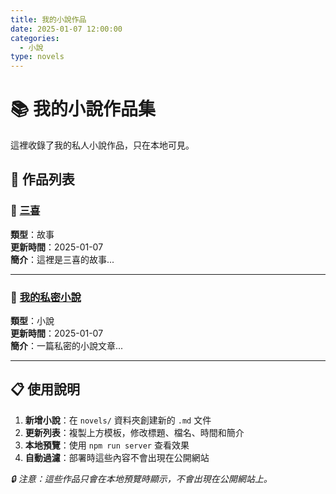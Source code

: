 ```yaml
---
title: 我的小說作品
date: 2025-01-07 12:00:00
categories: 
  - 小說
type: novels
---
```


# 📚 我的小說作品集

這裡收錄了我的私人小說作品，只在本地可見。

## 📖 作品列表

<!-- 新增小說時，複製下面的模板並修改內容 -->

### 📖 [三喜](./三喜.html)
**類型**：故事  
**更新時間**：2025-01-07  
**簡介**：這裡是三喜的故事...

---

### 📖 [我的私密小說](./我的私密小說.html)  
**類型**：小說  
**更新時間**：2025-01-07  
**簡介**：一篇私密的小說文章...

---

<!-- 
新增小說模板：

### 📖 [小說標題](./檔案名稱.html)  
**類型**：分類  
**更新時間**：YYYY-MM-DD  
**簡介**：簡短描述...

---
-->

## 📋 使用說明

1. **新增小說**：在 `novels/` 資料夾創建新的 `.md` 文件
2. **更新列表**：複製上方模板，修改標題、檔名、時間和簡介
3. **本地預覽**：使用 `npm run server` 查看效果
4. **自動過濾**：部署時這些內容不會出現在公開網站

*🔒 注意：這些作品只會在本地預覽時顯示，不會出現在公開網站上。*
